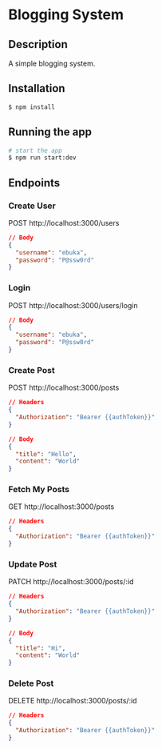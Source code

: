 # Blogging System

## Description

A simple blogging system.

## Installation

```bash
$ npm install
```

## Running the app

```bash
# start the app
$ npm run start:dev
```

## Endpoints

### Create User

POST http://localhost:3000/users

```json
// Body
{
  "username": "ebuka",
  "password": "P@ssw0rd"
}
```

### Login

POST http://localhost:3000/users/login

```json
// Body
{
  "username": "ebuka",
  "password": "P@ssw0rd"
}
```

### Create Post

POST http://localhost:3000/posts

```json
// Headers
{
  "Authorization": "Bearer {{authToken}}"
}
```

```json
// Body
{
  "title": "Hello",
  "content": "World"
}
```

### Fetch My Posts

GET http://localhost:3000/posts

```json
// Headers
{
  "Authorization": "Bearer {{authToken}}"
}
```

### Update Post

PATCH http://localhost:3000/posts/:id

```json
// Headers
{
  "Authorization": "Bearer {{authToken}}"
}
```

```json
// Body
{
  "title": "Hi",
  "content": "World"
}
```

### Delete Post

DELETE http://localhost:3000/posts/:id

```json
// Headers
{
  "Authorization": "Bearer {{authToken}}"
}
```